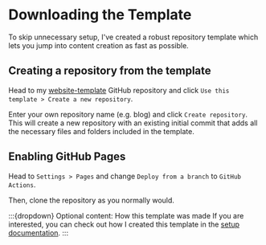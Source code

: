 # Downloading the Template

To skip unnecessary setup, I've created a robust repository template which lets you jump into content creation as fast as possible.

## Creating a repository from the template

Head to my [website-template](https://github.com/HammyPig/website-template) GitHub repository and click `Use this template > Create a new repository`.

Enter your own repository name (e.g. blog) and click `Create repository`. This will create a new repository with an existing initial commit that adds all the necessary files and folders included in the template.

## Enabling GitHub Pages

Head to `Settings > Pages` and change `Deploy from a branch` to `GitHub Actions`.

Then, clone the repository as you normally would.

:::{dropdown} Optional content: How this template was made
If you are interested, you can check out how I created this template in the [setup documentation](www.poo.com).
:::